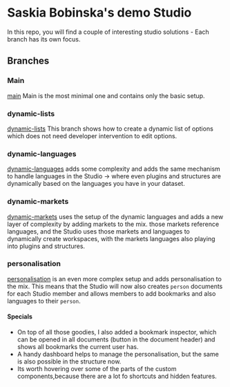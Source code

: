 # Saskia Bobinska's demo Studio

In this repo, you will find a couple of interesting studio solutions - Each branch has its own focus.

## Branches

### Main

[main]('https://github.com/bobinska-dev/meetup/tree/main')
Main is the most minimal one and contains only the basic setup.

### dynamic-lists

[dynamic-lists]('https://github.com/bobinska-dev/meetup/tree/dynamic-lists')
This branch shows how to create a dynamic list of options which does not need developer intervention to edit options.

### dynamic-languages

[dynamic-languages]('https://github.com/bobinska-dev/meetup/tree/dynmic-languages')
adds some complexity and adds the same mechanism to handle languages in the Studio -> where even plugins and structures are dynamically based on the languages you have in your dataset.

### dynamic-markets

[dynamic-markets]('https://github.com/bobinska-dev/meetup/tree/dynamic-markets')
uses the setup of the dynamic languages and adds a new layer of complexity by adding markets to the mix. those markets reference languages, and the Studio uses those markets and languages to dynamically create workspaces, with the markets languages also playing into plugins and structures.

### personalisation

[personalisation]('https://github.com/bobinska-dev/meetup/tree/personalisation')
is an even more complex setup and adds personalisation to the mix. This means that the Studio will now also creates `person` documents for each Studio member and allows members to add bookmarks and also languages to their `person`.

#### Specials

- On top of all those goodies, I also added a bookmark inspector, which can be opened in all documents (button in the document header) and shows all bookmarks the current user has.
- A handy dashboard helps to manage the personalisation, but the same is also possible in the structure now.
- Its worth hovering over some of the parts of the custom components,because there are a lot fo shortcuts and hidden features.

